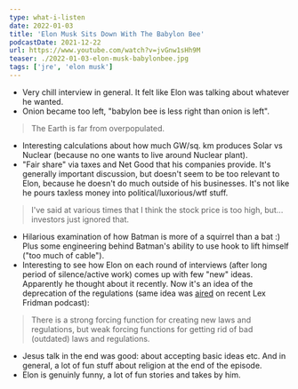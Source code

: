 ```yaml
---
type: what-i-listen
date: 2022-01-03
title: 'Elon Musk Sits Down With The Babylon Bee'
podcastDate: 2021-12-22
url: https://www.youtube.com/watch?v=jvGnw1sHh9M
teaser: ./2022-01-03-elon-musk-babylonbee.jpg
tags: ['jre', 'elon musk']
---
```


- Very chill interview in general. It felt like Elon was talking about whatever he wanted.
- Onion became too left, "babylon bee is less right than onion is left".
> The Earth is far from overpopulated.
- Interesting calculations about how much GW/sq. km produces Solar vs Nuclear (because no one wants to live around Nuclear plant).
- "Fair share" via taxes and Net Good that his companies provide. It's generally important discussion, but doesn't seem to be too relevant to Elon, because he doesn't do much outside of his businesses. It's not like he pours taxless money into political/luxorious/wtf stuff.
> I've said at various times that I think the stock price is too high, but... investors just ignored that.
- Hilarious examination of how Batman is more of a squirrel than a bat :) Plus some engineering behind Batman's ability to use hook to lift himself ("too much of cable").
- Interesting to see how Elon on each round of interviews (after long period of silence/active work) comes up with few "new" ideas. Apparently he thought about it recently. Now it's an idea of the deprecation of the regulations (same idea was [aired](https://www.youtube.com/watch?v=DxREm3s1scA) on recent Lex Fridman podcast):
> There is a strong forcing function for creating new laws and regulations, but weak forcing functions for getting rid of bad (outdated) laws and regulations.
- Jesus talk in the end was good: about accepting basic ideas etc. And in general, a lot of fun stuff about religion at the end of the episode.
- Elon is genuinly funny, a lot of fun stories and takes by him.
